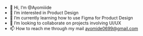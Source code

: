 - 👋 Hi, I’m @Ayomiiide
- 👀 I’m interested in Product Design
- 🌱 I’m currently learning how to use Figma for Product Design
- 💞️ I’m looking to collaborate on projects involving UI/UX
- 📫 How to reach me through my mail ayomide0699@gmail.com

<!---
Ayomiiide/Ayomiiide is a ✨ special ✨ repository because its `README.md` (this file) appears on your GitHub profile.
You can click the Preview link to take a look at your changes.
--->

